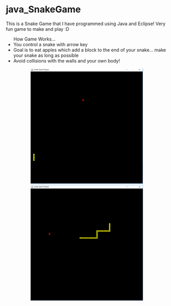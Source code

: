 # java_SnakeGame

<p>This is a Snake Game that I have programmed using Java and Eclipse! Very fun game to make and play :D</p>

<ul>
  How Game Works...
  <li>You control a snake with arrow key</li>
  <li>Goal is to eat apples which add a block to the end of your snake... make your snake as long as possible</li>
  <li>Avoid collisions with the walls and your own body!</li>
</ul>

<p align="center">
  <img src="https://github.com/programmerjojo/java_SnakeGame/blob/master/Snake/images/imgSnake1.png" width="350" title="hover text">
  <img src="https://github.com/programmerjojo/java_SnakeGame/blob/master/Snake/images/imgSnake2.png" width="350" alt="accessibility text">
</p>
